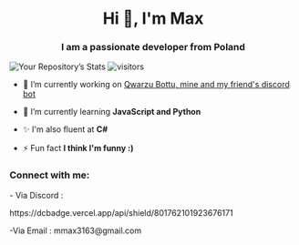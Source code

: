 <h1 align="center">Hi 👋, I'm Max</h1>
<h3 align="center">I am a passionate developer from Poland</h3>

![Your Repository’s Stats](https://github-readme-stats.vercel.app/api?username=nightshadetvn&show_icons=true)
![visitors](https://visitor-badge.glitch.me/badge?page_id=nightshadetvn.nightshadetvn&left_color=green&right_color=red)
- 🔭 I’m currently working on [Qwarzu Bottu, mine and my friend's discord bot](https://github.com/DeltaWither/Qwarzu-botto)

- 🌱 I’m currently learning **JavaScript and Python**

- ✨ I'm also fluent at **C#**

- ⚡ Fun fact **I think I'm funny :)**

<h3 align="left">Connect with me:</h3>
<p align="left">
- Via Discord : 
</p>
https://dcbadge.vercel.app/api/shield/801762101923676171
<p align="left">
-Via Email : mmax3163@gmail.com
</p>
